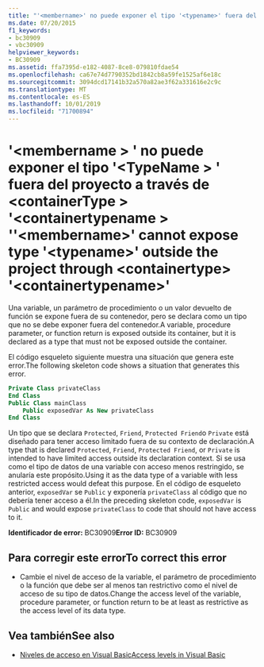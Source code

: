 ```yaml
---
title: "'<membername>' no puede exponer el tipo '<typename>' fuera del proyecto mediante <containertype> '<containertypename>'"
ms.date: 07/20/2015
f1_keywords:
- bc30909
- vbc30909
helpviewer_keywords:
- BC30909
ms.assetid: ffa7395d-e182-4087-8ce8-079810fdae54
ms.openlocfilehash: ca67e74d7790352bd1842cb8a59fe1525af6e18c
ms.sourcegitcommit: 3094dcd17141b32a570a82ae3f62a331616e2c9c
ms.translationtype: MT
ms.contentlocale: es-ES
ms.lasthandoff: 10/01/2019
ms.locfileid: "71700894"
---
```

# <a name="membername-cannot-expose-type-typename-outside-the-project-through-containertype-containertypename"></a><span data-ttu-id="86201-102">'\<membername > ' no puede exponer el tipo '\<TypeName > ' fuera del proyecto a través de \<containerType > '\<containertypename > '</span><span class="sxs-lookup"><span data-stu-id="86201-102">'\<membername>' cannot expose type '\<typename>' outside the project through \<containertype> '\<containertypename>'</span></span>
<span data-ttu-id="86201-103">Una variable, un parámetro de procedimiento o un valor devuelto de función se expone fuera de su contenedor, pero se declara como un tipo que no se debe exponer fuera del contenedor.</span><span class="sxs-lookup"><span data-stu-id="86201-103">A variable, procedure parameter, or function return is exposed outside its container, but it is declared as a type that must not be exposed outside the container.</span></span>  
  
 <span data-ttu-id="86201-104">El código esqueleto siguiente muestra una situación que genera este error.</span><span class="sxs-lookup"><span data-stu-id="86201-104">The following skeleton code shows a situation that generates this error.</span></span>  
  
```vb  
Private Class privateClass  
End Class  
Public Class mainClass  
    Public exposedVar As New privateClass  
End Class  
```  
  
 <span data-ttu-id="86201-105">Un tipo que se declara `Protected`, `Friend`, `Protected Friend`o `Private` está diseñado para tener acceso limitado fuera de su contexto de declaración.</span><span class="sxs-lookup"><span data-stu-id="86201-105">A type that is declared `Protected`, `Friend`, `Protected Friend`, or `Private` is intended to have limited access outside its declaration context.</span></span> <span data-ttu-id="86201-106">Si se usa como el tipo de datos de una variable con acceso menos restringido, se anularía este propósito.</span><span class="sxs-lookup"><span data-stu-id="86201-106">Using it as the data type of a variable with less restricted access would defeat this purpose.</span></span> <span data-ttu-id="86201-107">En el código de esqueleto anterior, `exposedVar` se `Public` y exponería `privateClass` al código que no debería tener acceso a él.</span><span class="sxs-lookup"><span data-stu-id="86201-107">In the preceding skeleton code, `exposedVar` is `Public` and would expose `privateClass` to code that should not have access to it.</span></span>  
  
 <span data-ttu-id="86201-108">**Identificador de error:** BC30909</span><span class="sxs-lookup"><span data-stu-id="86201-108">**Error ID:** BC30909</span></span>  
  
## <a name="to-correct-this-error"></a><span data-ttu-id="86201-109">Para corregir este error</span><span class="sxs-lookup"><span data-stu-id="86201-109">To correct this error</span></span>  
  
- <span data-ttu-id="86201-110">Cambie el nivel de acceso de la variable, el parámetro de procedimiento o la función que debe ser al menos tan restrictivo como el nivel de acceso de su tipo de datos.</span><span class="sxs-lookup"><span data-stu-id="86201-110">Change the access level of the variable, procedure parameter, or function return to be at least as restrictive as the access level of its data type.</span></span>  
  
## <a name="see-also"></a><span data-ttu-id="86201-111">Vea también</span><span class="sxs-lookup"><span data-stu-id="86201-111">See also</span></span>

- [<span data-ttu-id="86201-112">Niveles de acceso en Visual Basic</span><span class="sxs-lookup"><span data-stu-id="86201-112">Access levels in Visual Basic</span></span>](../../../visual-basic/programming-guide/language-features/declared-elements/access-levels.md)
